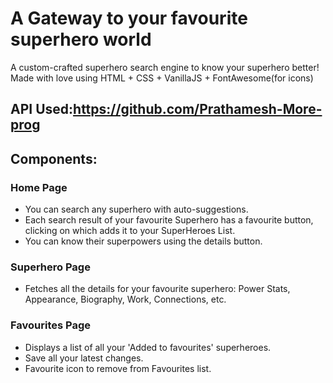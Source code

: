 # A Gateway to your favourite superhero world
A custom-crafted superhero search engine to know your superhero better!
Made with love using HTML + CSS + VanillaJS + FontAwesome(for icons)

## API Used:https://github.com/Prathamesh-More-prog

## Components:
### Home Page
- You can search any superhero with auto-suggestions.
- Each search result of your favourite Superhero has a favourite button, clicking on which adds it to your SuperHeroes List.
- You can know their superpowers using the details button.

### Superhero Page
- Fetches all the details for your favourite superhero: Power Stats, Appearance, Biography, Work, Connections, etc.
  
### Favourites Page
- Displays a list of all your 'Added to favourites' superheroes.
- Save all your latest changes.
- Favourite icon to remove from Favourites list.

